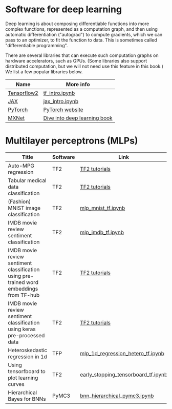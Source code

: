 # Software for deep learning <a class="anchor" id="DL"></a>


Deep learning is about composing differentiable functions into more complex functions, represented as a computation graph, and then using automatic differentiation ("autograd") to compute gradients, which we can pass to an optimizer, to fit the function to data. This is sometimes called "differentiable programming".

There are several libraries that can execute such computation graphs on hardware accelerators, such as GPUs. (Some libraries also support distributed computation, but we will not need use this feature in this book.) We list a few popular libraries below.

|Name|More info|
|----|----|
|[Tensorflow2](http://www.tensorflow.org)|[tf_intro.ipynb](https://colab.research.google.com/github/probml/pyprobml/blob/master/book1/intro/tf_intro.ipynb)
|[JAX](http://github.com/google/jax)|[jax_intro.ipynb](https://colab.research.google.com/github/probml/pyprobml/blob/master/notebooks/intro/jax.ipynb)
|[PyTorch](http://pytorch.org)|[PyTorch website](https://pytorch.org/tutorials)
|[MXNet](https://mxnet.apache.org)|[Dive into deep learning book](http://www.d2l.ai)


# Multilayer perceptrons (MLPs)

|Title|Software|Link|
|-----------|----|----|
|Auto-MPG regression|TF2|[TF2 tutorials](https://www.tensorflow.org/tutorials/keras/regression)
|Tabular medical data classification|TF2|[TF2 tutorials](https://www.tensorflow.org/tutorials/structured_data/feature_columns)
|(Fashion) MNIST image classification|TF2|[mlp_mnist_tf.ipynb](mlp_mnist_tf.ipynb)
|IMDB movie review sentiment classification |TF2|[mlp_imdb_tf.ipynb](mlp_imdb_tf.ipynb)
|IMDB movie review sentiment classification using pre-trained word embeddings from TF-hub|TF2|[TF2 tutorials](https://www.tensorflow.org/tutorials/keras/text_classification_with_hub)
|IMDB movie review sentiment classification using keras pre-processed data|TF2|[TF2 tutorials](https://www.tensorflow.org/tutorials/keras/text_classification)|
|Heteroskedastic regression in 1d| TFP | [mlp_1d_regression_hetero_tf.ipynb](mlp_1d_regression_hetero_tf.ipynb)|
|Using tensorfboard to plot learning curves| TF2 | [early_stopping_tensorboard_tf.ipynb](early_stopping_tensorboard_tf.ipynb)
|Hierarchical Bayes for BNNs| PyMC3 | [bnn_hierarchical_pymc3.ipynb](bnn_hierarchical_pymc3.ipynb)


